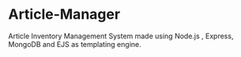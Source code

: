 # Article-Manager
Article Inventory Management System made using Node.js , Express, MongoDB and EJS as templating engine.